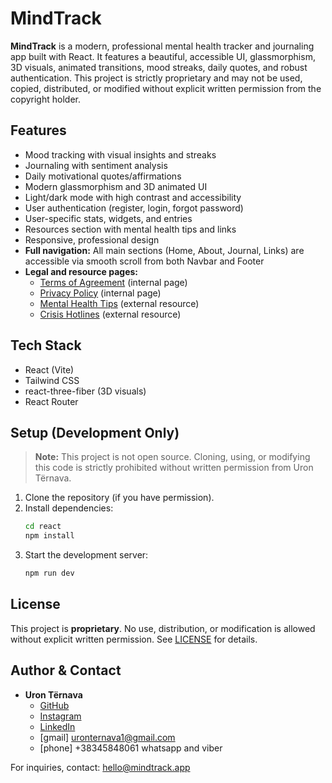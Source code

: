 # MindTrack

**MindTrack** is a modern, professional mental health tracker and journaling app built with React. It features a beautiful, accessible UI, glassmorphism, 3D visuals, animated transitions, mood streaks, daily quotes, and robust authentication. This project is strictly proprietary and may not be used, copied, distributed, or modified without explicit written permission from the copyright holder.

## Features
- Mood tracking with visual insights and streaks
- Journaling with sentiment analysis
- Daily motivational quotes/affirmations
- Modern glassmorphism and 3D animated UI
- Light/dark mode with high contrast and accessibility
- User authentication (register, login, forgot password)
- User-specific stats, widgets, and entries
- Resources section with mental health tips and links
- Responsive, professional design
- **Full navigation:** All main sections (Home, About, Journal, Links) are accessible via smooth scroll from both Navbar and Footer
- **Legal and resource pages:**
  - [Terms of Agreement](/terms) (internal page)
  - [Privacy Policy](/policy) (internal page)
  - [Mental Health Tips](https://mhanational.org/) (external resource)
  - [Crisis Hotlines](https://www.crisistextline.org/) (external resource)

## Tech Stack
- React (Vite)
- Tailwind CSS
- react-three-fiber (3D visuals)
- React Router

## Setup (Development Only)
> **Note:** This project is not open source. Cloning, using, or modifying this code is strictly prohibited without written permission from Uron Tërnava.

1. Clone the repository (if you have permission).
2. Install dependencies:
   ```bash
   cd react
   npm install
   ```
3. Start the development server:
   ```bash
   npm run dev
   ```

## License
This project is **proprietary**. No use, distribution, or modification is allowed without explicit written permission. See [LICENSE](LICENSE) for details.

## Author & Contact
- **Uron Tërnava**
  - [GitHub](https://github.com/UronTernava)
  - [Instagram](https://www.instagram.com/u.ternava)
  - [LinkedIn](https://www.linkedin.com/in/uron-ternava-806350304/)
  - [gmail] uronternava1@gmail.com
  - [phone] +38345848061 whatsapp and viber

For inquiries, contact: hello@mindtrack.app

